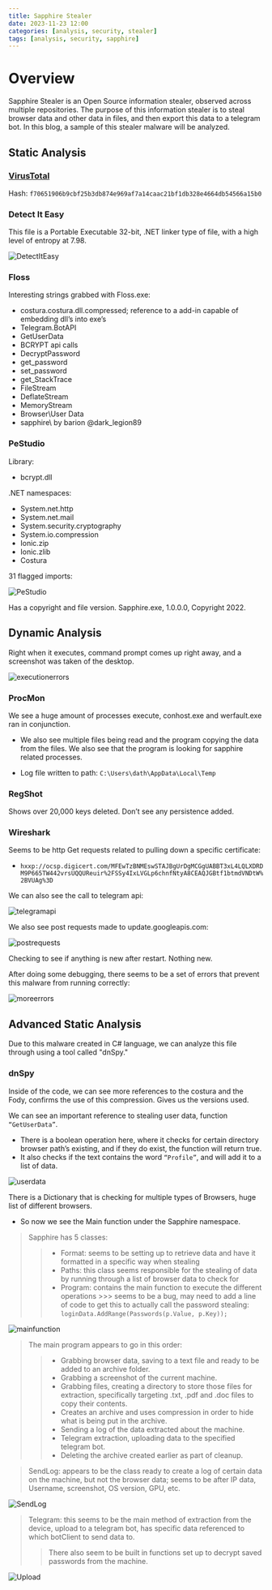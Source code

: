 ```yaml
---
title: Sapphire Stealer
date: 2023-11-23 12:00
categories: [analysis, security, stealer]
tags: [analysis, security, sapphire]
---
```


# Overview

Sapphire Stealer is an Open Source information stealer, observed across multiple repositories. The purpose of this information stealer is to steal browser data and other data in files, and then export this data to a telegram bot. In this blog, a sample of this stealer malware will be analyzed. 

## Static Analysis

### [VirusTotal](https://www.virustotal.com/gui/file/f70651906b9cbf25b3db874e969af7a14caac21bf1db328e4664db54566a15b0)
Hash: `f70651906b9cbf25b3db874e969af7a14caac21bf1db328e4664db54566a15b0`

### Detect It Easy
This file is a Portable Executable 32-bit, .NET linker type of file, with a high level of entropy at 7.98.

![DetectItEasy](https://github.com/Dathalind/dathalind.github.io/blob/main/assets/img/sapphire_stealer/detectiteasysapphire.png?raw=true)

### Floss

Interesting strings grabbed with Floss.exe: 

- costura.costura.dll.compressed; reference to a add-in capable of embedding dll’s into exe’s
- Telegram.BotAPI
- GetUserData
- BCRYPT api calls
- DecryptPassword
- get_password
- set_password
- get_StackTrace
- FileStream
- DeflateStream
- MemoryStream
- Browser\User Data
- sapphire\ by barion @dark_legion89

### PeStudio

Library:

- bcrypt.dll

.NET namespaces:

- System.net.http
- System.net.mail
- System.security.cryptography
- System.io.compression
- Ionic.zip
- Ionic.zlib
- Costura

31 flagged imports:

![PeStudio](https://github.com/Dathalind/dathalind.github.io/blob/main/assets/img/sapphire_stealer/pestudiosapphire.png?raw=true)

Has a copyright and file version. Sapphire.exe, 1.0.0.0, Copyright 2022.

## Dynamic Analysis
Right when it executes, command prompt comes up right away, and a screenshot was taken of the desktop. 

![executionerrors](https://github.com/Dathalind/dathalind.github.io/blob/main/assets/img/sapphire_stealer/sapphireerrorexecution.png?raw=true)

### ProcMon

We see a huge amount of processes execute, conhost.exe and werfault.exe ran in conjunction.

- We also see multiple files being read and the program copying the data from the files. We also see that the program is looking for sapphire related processes. 

- Log file written to path: `C:\Users\dath\AppData\Local\Temp`

### RegShot

Shows over 20,000 keys deleted. Don’t see any persistence added.

### Wireshark

Seems to be http Get requests related to pulling down a specific certificate:

- `hxxp://ocsp.digicert.com/MFEwTzBNMEswSTAJBgUrDgMCGgUABBT3xL4LQLXDRDM9P665TW442vrsUQQUReuir%2FSSy4IxLVGLp6chnfNtyA8CEAQJGBtf1btmdVNDtW%2BVUAg%3D`

We can also see the call to telegram api:

![telegramapi](https://github.com/Dathalind/dathalind.github.io/blob/main/assets/img/sapphire_stealer/wiresharktelegramapicallssapphire.png?raw=true)

We also see post requests made to update.googleapis.com: 

![postrequests](https://github.com/Dathalind/dathalind.github.io/blob/main/assets/img/sapphire_stealer/wiresharkpostrequests.png?raw=true)

Checking to see if anything is new after restart. Nothing new.

After doing some debugging, there seems to be a set of errors that prevent this malware from running correctly:

![moreerrors](https://github.com/Dathalind/dathalind.github.io/blob/main/assets/img/sapphire_stealer/errorsduringdebugsapphire.png?raw=true)

## Advanced Static Analysis

Due to this malware created in C# language, we can analyze this file through using a tool called "dnSpy."

### dnSpy

Inside of the code, we can see more references to the costura and the Fody, confirms the use of this compression. Gives us the versions used.

We can see an important reference to stealing user data, function `“GetUserData”`.

- There is a boolean operation here, where it checks for certain directory browser path’s existing, and if they do exist, the function will return true.
- It also checks if the text contains the word `“Profile”`, and will add it to a list of data.

![userdata](https://github.com/Dathalind/dathalind.github.io/blob/main/assets/img/sapphire_stealer/dnspystealuserdatasapphire.png?raw=true)

There is a Dictionary that is checking for multiple types of Browsers, huge list of different browsers. 

* So now we see the Main function under the Sapphire namespace.

> Sapphire has 5 classes:
>>  - Format: seems to be setting up to retrieve data and have it formatted in a specific way when stealing
>> - Paths: this class seems responsible for the stealing of data by running through a list of browser data to check for
>> - Program: contains the main function to execute the different operations
    >>> seems to be a bug, may need to add a line of code to get this to actually call the password stealing: `loginData.AddRange(Passwords(p.Value, p.Key));`

![mainfunction](https://github.com/Dathalind/dathalind.github.io/blob/main/assets/img/sapphire_stealer/dnspymainfuncsapphire.png?raw=true)

> The main program appears to go in this order:
>> - Grabbing browser data, saving to a text file and ready to be added to an archive folder.
>> - Grabbing a screenshot of the current machine.
>> - Grabbing files, creating a directory to store those files for extraction, specifically targeting .txt, .pdf and .doc files to copy their contents.
>> - Creates an archive and uses compression in order to hide what is being put in the archive.
>> - Sending a log of the data extracted about the machine.
>> - Telegram extraction, uploading data to the specified telegram bot.
>> - Deleting the archive created earlier as part of cleanup.

> SendLog: appears to be the class ready to create a log of certain data on the machine, but not the browser data; seems to be after IP data, Username, screenshot, OS version, GPU, etc.

![SendLog](https://github.com/Dathalind/dathalind.github.io/blob/main/assets/img/sapphire_stealer/dnspydataextractionsapphire.png?raw=true)

> Telegram: this seems to be the main method of extraction from the device, upload to a telegram bot, has specific  data referenced to which botClient to send data to. 
>> There also seem to be built in functions set up to decrypt saved passwords from the machine. 

![Upload](https://github.com/Dathalind/dathalind.github.io/blob/main/assets/img/sapphire_stealer/dnspytelegramsapphire.png?raw=true)